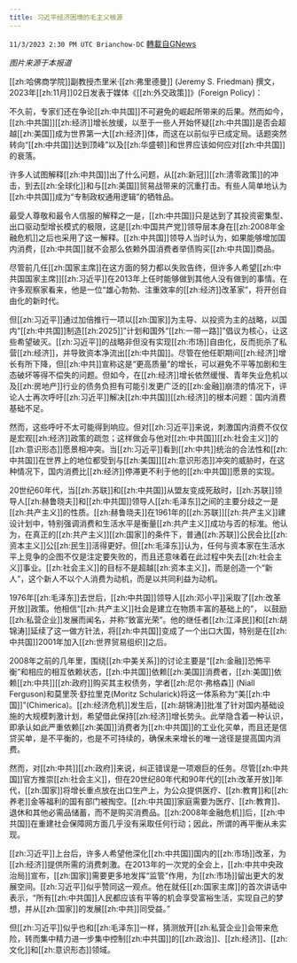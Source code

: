 ```yaml
---
title: 习近平经济困境的毛主义根源
---
```

`11/3/2023 2:30 PM UTC Brianchow-DC` [轉載自GNews](https://gnews.org/articles/1918096)

*图片来源于本报道*

[[zh:哈佛商学院]]副教授杰里米·[[zh:弗里德曼]] (Jeremy S. Friedman) 撰文， 2023年[[zh:11月]]02日发表于媒体《[[zh:外交政策]]》(Foreign Policy)：

不久前，专家们还在争论[[zh:中共国]]不可避免的崛起所带来的后果。然而如今，[[zh:中共国]][[zh:经济]]增长放缓，以至于一些人开始怀疑[[zh:中共国]]是否会超越[[zh:美国]]成为世界第一大[[zh:经济]]体，而这在以前似乎已成定局。话题突然转向“[[zh:中共国]]达到顶峰”以及[[zh:华盛顿]]和世界应该如何应对[[zh:中共国]]的衰落。

许多人试图解释[[zh:中共国]]出了什么问题，从[[zh:新冠]][[zh:清零政策]]的冲击，到去[[zh:全球化]]和与[[zh:美国]]贸易战带来的沉重打击。有些人简单地认为[[zh:中共国]]成为“专制政权通用逻辑”的牺牲品。

最受人尊敬和最令人信服的解释之一是，[[zh:中共国]]只是达到了其投资密集型、出口驱动型增长模式的极限，这是[[zh:中国共产党]]领导层本身在[[zh:2008年金融危机]]之后也采用了这一解释。[[zh:中共国]]领导人当时认为，如果能够增加国内消费，[[zh:中共国]]就不会那么依赖外国消费者举债购买[[zh:中共国]]商品。

尽管前几任[[zh:国家主席]]在这方面的努力都以失败告终，但许多人希望[[zh:中共国国家主席]][[zh:习近平]]在2013年上任时能够做到其他人没有做到的事情。在许多观察家看来，他是一位“雄心勃勃、注重效率的[[zh:经济]]改革家”，将开创自由化的新时代。

但[[zh:习近平]]通过加倍推行一项以[[zh:国家]]为主导、以投资为主的战略，以国内“[[zh:中共国]]制造[[zh:2025]]”计划和国外“[[zh:一带一路]]”倡议为核心，让这些希望破灭。[[zh:习近平]]的战略非但没有实现[[zh:市场]]自由化，反而扼杀了私营[[zh:经济]]，并导致资本净流出[[zh:中共国]]。尽管在他任职期间[[zh:经济]]增长有所下降，但[[zh:中共]]宣称这是“更高质量”的增长，可以避免不平等加剧和生态破坏等得不偿失的问题。但如今，在[[zh:经济]]增长依然缓慢、青年失业危机以及[[zh:房地产]]行业的债务负担有可能引发更广泛的[[zh:金融]]崩溃的情况下，评论人士再次呼吁[[zh:习近平]]解决[[zh:中共国]][[zh:经济]]的根本问题：国内消费基础不足。

然而，这些呼吁不太可能得到响应。但对[[zh:习近平]]来说，刺激国内消费不仅仅是宏观[[zh:经济]]政策的疏忽；这样做会与他对[[zh:中共国]][[zh:社会主义]]的[[zh:意识形态]]愿景相冲突。当[[zh:习近平]]看到[[zh:中共]]统治的合法性和[[zh:中共国]]在世界上的地位都受到与[[zh:美国]][[zh:意识形态]]冲突的威胁时，在这种情况下，国内消费比[[zh:经济]]停滞更不利于他的[[zh:中共国]]愿景的实现。

20世纪60年代，当[[zh:苏联]]和[[zh:中共国]]从盟友变成死敌时，[[zh:苏联]]领导人[[zh:赫鲁晓夫]]和[[zh:中共国]]领导人[[zh:毛泽东]]之间的主要分歧之一是[[zh:共产主义]]的性质。[[zh:赫鲁晓夫]]在1961年的[[zh:苏联]][[zh:共产主义]]建设计划中，特别强调消费和生活水平是衡量[[zh:共产主义]]成功与否的标准。他认为，在真正的[[zh:共产主义]][[zh:国家]]的条件下，普通[[zh:苏联]]公民会比[[zh:资本主义]]公[[zh:民生]]活得更好。但[[zh:毛泽东]]认为，任何与资本家在生活水平上竞争的企图不仅是注定要失败的，而且还意味着在此过程中失去[[zh:社会主义]]事业。[[zh:社会主义]]的目标不是超越[[zh:资本主义]]，而是创造一个“新人”，这个新人不以个人消费为动机，而是以共同利益为动机。

1976年[[zh:毛泽东]]去世后，[[zh:中共国]]领导人[[zh:邓小平]]采取了[[zh:改革开放]]政策。他相信“[[zh:共产主义]]社会是建立在物质丰富的基础上的”， 以鼓励[[zh:私营企业]]发展而闻名，并称“致富光荣”。他的继任者[[zh:江泽民]]和[[zh:胡锦涛]]延续了这一做方针法，将[[zh:中共国]]变成了一个出口大国，特别是在[[zh:中共国]]2001年加入[[zh:世界贸易组织]]之后。

2008年之前的几年里，围绕[[zh:中美关系]]的讨论主要是“[[zh:金融]]恐怖平衡”和相应的相互依赖状态，[[zh:中共国]]依赖[[zh:美国]]消费者，[[zh:美国]]依赖[[zh:中共]][[zh:政府]]购买其主权债务，学者[[zh:尼尔·弗格森]] (Niall Ferguson)和莫里茨·舒拉里克(Moritz Schularick)将这一体系称为“美[[zh:中国]]”(Chimerica)。[[zh:经济危机]]发生后，[[zh:胡锦涛]]批准了针对国内基础设施的大规模刺激计划，希望借此保持[[zh:经济]]增长势头。此举隐含着一种认识，即承认如此严重依赖[[zh:美国]]消费者为[[zh:中共国]]的工业化买单，而且还是信贷买单，是不平衡的，也是不可持续的，确保未来增长的唯一途径是提高国内消费。

然而，对[[zh:中共]][[zh:政府]]来说，纠正错误是一项艰巨的任务。尽管[[zh:中共国]]官方推崇[[zh:社会主义]]，但在20世纪80年代和90年代的[[zh:改革开放]]年代，[[zh:国家]]将增长重点放在出口生产上，为公众提供医疗、[[zh:教育]]和[[zh:养老]]金等福利的国有部门被掏空。[[zh:中共国]]家庭需要为医疗、[[zh:教育]]、退休和其他必需品储蓄，而不是购买消费品。[[zh:2008年金融危机]]后，[[zh:中共国]]在重建社会保障网方面几乎没有采取任何行动；因此，所谓的再平衡从未实现。

[[zh:习近平]]上台后，许多人希望他深化[[zh:中共国]]国内的[[zh:市场]]改革，为[[zh:经济]]提供所需的消费刺激。在2013年的一次党的全会上，[[zh:中共中央政治局]]宣布，[[zh:国家]]需要更多地发挥“监管”作用，为[[zh:市场]]留出更大的发展空间。[[zh:习近平]]似乎赞同这一观点。他在就任[[zh:国家主席]]的首次讲话中表示，“所有[[zh:中共国]]人民都应该有平等的机会享受富裕生活，实现自己的梦想，并从[[zh:国家]]的发展[[zh:中共]]同受益。”

但[[zh:习近平]]似乎也和[[zh:毛泽东]]一样，猜测放开[[zh:私营企业]]会带来危险，转而集中精力进一步集中控制[[zh:中共国]]的[[zh:政治]]、[[zh:经济]]、[[zh:文化]]和[[zh:意识形态]]领域。
